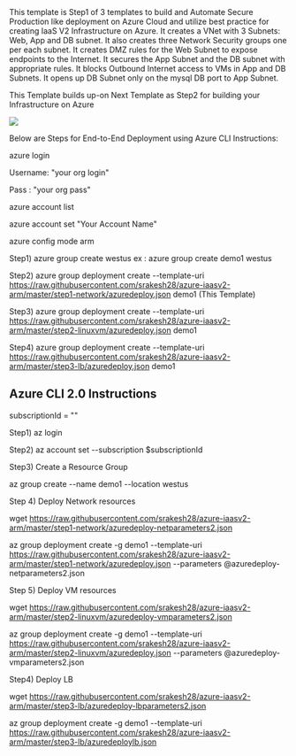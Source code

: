 <html>
<h>
This template is Step1 of 3 templates to build and Automate Secure Production like deployment on Azure Cloud and utilize best practice for creating IaaS V2 Infrastructure on Azure.
</h>
It creates a VNet with 3 Subnets:  Web, App and DB subnet. 
It also creates three Network Security groups one per each subnet.
It creates DMZ rules for the Web Subnet to expose endpoints to the Internet. 
It secures the App Subnet and the DB subnet with appropriate rules. 
It blocks Outbound Internet access to VMs in App and DB Subnets. 
It opens up DB Subnet only on the mysql DB port to App Subnet.

This Template builds up-on Next Template as Step2 for building your Infrastructure on Azure

<a href="https://portal.azure.com/#create/Microsoft.Template/uri/https%3A%2F%2Fraw.githubusercontent.com%2Fsrakesh28%2Fdemo-working%2Fmaster%2Fstep1-network%2Fazuredeploy.json" target="_blank">
    <img src="http://azuredeploy.net/deploybutton.png"/>

</a>

Below are Steps for End-to-End Deployment using  Azure CLI Instructions:

azure login

Username: "your org login"

Pass : "your org pass"

azure account list

azure account set "Your Account Name"

azure config mode arm

Step1) azure group create <resource group name> <resource group location> westus
ex : azure group create demo1 westus

Step2) azure group deployment create --template-uri https://raw.githubusercontent.com/srakesh28/azure-iaasv2-arm/master/step1-network/azuredeploy.json demo1 (This Template)

Step3) azure group deployment create --template-uri https://raw.githubusercontent.com/srakesh28/azure-iaasv2-arm/master/step2-linuxvm/azuredeploy.json  demo1

Step4) azure group deployment create --template-uri https://raw.githubusercontent.com/srakesh28/azure-iaasv2-arm/master/step3-lb/azuredeploy.json demo1


## Azure CLI 2.0  Instructions 

subscriptionId = "<subscription id>"

Step1) az login

Step2) az account set --subscription $subscriptionId

Step3) Create a Resource Group

az group create --name demo1 --location westus

Step 4) Deploy Network resources 

wget https://raw.githubusercontent.com/srakesh28/azure-iaasv2-arm/master/step1-network/azuredeploy-netparameters2.json

az group deployment create -g demo1 --template-uri https://raw.githubusercontent.com/srakesh28/azure-iaasv2-arm/master/step1-network/azuredeploy.json --parameters @azuredeploy-netparameters2.json

Step 5) Deploy VM resources 

wget https://raw.githubusercontent.com/srakesh28/azure-iaasv2-arm/master/step2-linuxvm/azuredeploy-vmparameters2.json

az group deployment create -g demo1 --template-uri https://raw.githubusercontent.com/srakesh28/azure-iaasv2-arm/master/step2-linuxvm/azuredeploy.json --parameters @azuredeploy-vmparameters2.json



Step4) Deploy LB 

wget https://raw.githubusercontent.com/srakesh28/azure-iaasv2-arm/master/step3-lb/azuredeploy-lbparameters2.json


az group deployment create -g demo1 --template-uri https://raw.githubusercontent.com/srakesh28/azure-iaasv2-arm/master/step3-lb/azuredeploylb.json



</html>
